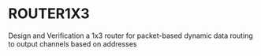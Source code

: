 # ROUTER1X3
Design and Verification a 1x3 router for packet-based dynamic data routing to output channels based on addresses
